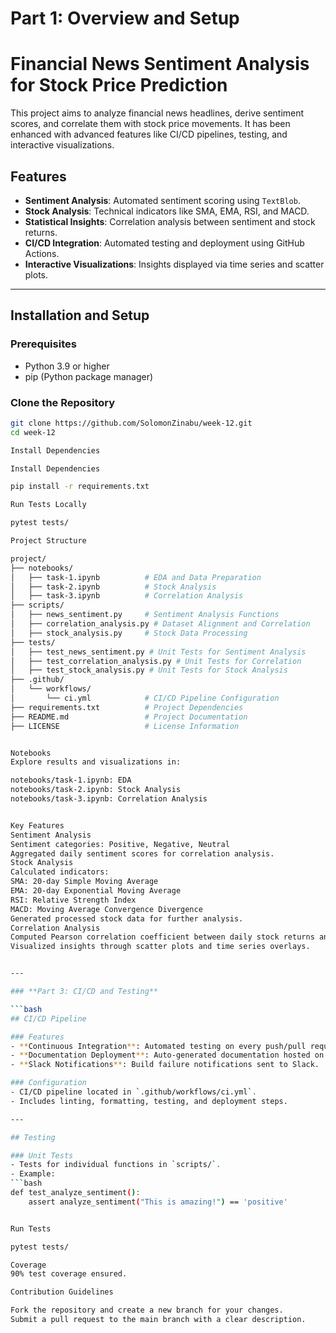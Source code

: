 # Part 1: Overview and Setup
# Financial News Sentiment Analysis for Stock Price Prediction

This project aims to analyze financial news headlines, derive sentiment scores, and correlate them with stock price movements. It has been enhanced with advanced features like CI/CD pipelines, testing, and interactive visualizations.

## Features
- **Sentiment Analysis**: Automated sentiment scoring using `TextBlob`.
- **Stock Analysis**: Technical indicators like SMA, EMA, RSI, and MACD.
- **Statistical Insights**: Correlation analysis between sentiment and stock returns.
- **CI/CD Integration**: Automated testing and deployment using GitHub Actions.
- **Interactive Visualizations**: Insights displayed via time series and scatter plots.

---

## Installation and Setup

### Prerequisites
- Python 3.9 or higher
- pip (Python package manager)

### Clone the Repository
```bash
git clone https://github.com/SolomonZinabu/week-12.git
cd week-12

Install Dependencies

Install Dependencies

pip install -r requirements.txt

Run Tests Locally

pytest tests/

Project Structure

project/
├── notebooks/
│   ├── task-1.ipynb          # EDA and Data Preparation
│   ├── task-2.ipynb          # Stock Analysis
│   ├── task-3.ipynb          # Correlation Analysis
├── scripts/
│   ├── news_sentiment.py     # Sentiment Analysis Functions
│   ├── correlation_analysis.py # Dataset Alignment and Correlation
│   ├── stock_analysis.py     # Stock Data Processing
├── tests/
│   ├── test_news_sentiment.py # Unit Tests for Sentiment Analysis
│   ├── test_correlation_analysis.py # Unit Tests for Correlation
│   ├── test_stock_analysis.py # Unit Tests for Stock Analysis
├── .github/
│   └── workflows/
│       └── ci.yml            # CI/CD Pipeline Configuration
├── requirements.txt          # Project Dependencies
├── README.md                 # Project Documentation
├── LICENSE                   # License Information


Notebooks
Explore results and visualizations in:

notebooks/task-1.ipynb: EDA
notebooks/task-2.ipynb: Stock Analysis
notebooks/task-3.ipynb: Correlation Analysis


Key Features
Sentiment Analysis
Sentiment categories: Positive, Negative, Neutral
Aggregated daily sentiment scores for correlation analysis.
Stock Analysis
Calculated indicators:
SMA: 20-day Simple Moving Average
EMA: 20-day Exponential Moving Average
RSI: Relative Strength Index
MACD: Moving Average Convergence Divergence
Generated processed stock data for further analysis.
Correlation Analysis
Computed Pearson correlation coefficient between daily stock returns and sentiment scores.
Visualized insights through scatter plots and time series overlays.


---

### **Part 3: CI/CD and Testing**

```bash
## CI/CD Pipeline

### Features
- **Continuous Integration**: Automated testing on every push/pull request using GitHub Actions.
- **Documentation Deployment**: Auto-generated documentation hosted on GitHub Pages.
- **Slack Notifications**: Build failure notifications sent to Slack.

### Configuration
- CI/CD pipeline located in `.github/workflows/ci.yml`.
- Includes linting, formatting, testing, and deployment steps.

---

## Testing

### Unit Tests
- Tests for individual functions in `scripts/`.
- Example:
```bash
def test_analyze_sentiment():
    assert analyze_sentiment("This is amazing!") == 'positive'


Run Tests

pytest tests/

Coverage
90% test coverage ensured.

Contribution Guidelines

Fork the repository and create a new branch for your changes.
Submit a pull request to the main branch with a clear description.


